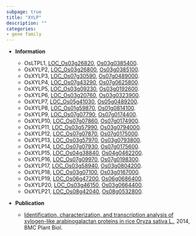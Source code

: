 ```yaml
---
subpage: true
title: "XYLP"
description: ""
categories:
- gene family
---
```


* **Information**  
    + OsLTPL1, [LOC_Os03g26820](http://rice.plantbiology.msu.edu/cgi-bin/ORF_infopage.cgi?orf=LOC_Os03g26820), [Os03g0385400](http://rapdb.dna.affrc.go.jp/viewer/gbrowse_details/irgsp1?name=Os03g0385400).
    + OsXYLP2, [LOC_Os03g26800](http://rice.plantbiology.msu.edu/cgi-bin/ORF_infopage.cgi?orf=LOC_Os03g26800), [Os03g0385100](http://rapdb.dna.affrc.go.jp/viewer/gbrowse_details/irgsp1?name=Os03g0385100).
    + OsXYLP3, [LOC_Os07g30590](http://rice.plantbiology.msu.edu/cgi-bin/ORF_infopage.cgi?orf=LOC_Os07g30590), [Os07g0489000](http://rapdb.dna.affrc.go.jp/viewer/gbrowse_details/irgsp1?name=Os07g0489000).
    + OsXYLP4, [LOC_Os07g43290](http://rice.plantbiology.msu.edu/cgi-bin/ORF_infopage.cgi?orf=LOC_Os07g43290), [Os07g0625800](http://rapdb.dna.affrc.go.jp/viewer/gbrowse_details/irgsp1?name=Os07g0625800).
    + OsXYLP5, [LOC_Os03g09230](http://rice.plantbiology.msu.edu/cgi-bin/ORF_infopage.cgi?orf=LOC_Os03g09230), [Os03g0192600](http://rapdb.dna.affrc.go.jp/viewer/gbrowse_details/irgsp1?name=Os03g0192600).
    + OsXYLP6, [LOC_Os03g20760](http://rice.plantbiology.msu.edu/cgi-bin/ORF_infopage.cgi?orf=LOC_Os03g20760), [Os03g0323900](http://rapdb.dna.affrc.go.jp/viewer/gbrowse_details/irgsp1?name=Os03g0323900).
    + OsXYLP7, [LOC_Os05g41030](http://rice.plantbiology.msu.edu/cgi-bin/ORF_infopage.cgi?orf=LOC_Os05g41030), [Os05g0489200](http://rapdb.dna.affrc.go.jp/viewer/gbrowse_details/irgsp1?name=Os05g0489200).
    + OsXYLP8, [LOC_Os01g59870](http://rice.plantbiology.msu.edu/cgi-bin/ORF_infopage.cgi?orf=LOC_Os01g59870), [Os01g0814100](http://rapdb.dna.affrc.go.jp/viewer/gbrowse_details/irgsp1?name=Os01g0814100).
    + OsXYLP9, [LOC_Os07g07790](http://rice.plantbiology.msu.edu/cgi-bin/ORF_infopage.cgi?orf=LOC_Os07g07790), [Os07g0174400](http://rapdb.dna.affrc.go.jp/viewer/gbrowse_details/irgsp1?name=Os07g0174400).
    + OsXYLP10, [LOC_Os07g07860](http://rice.plantbiology.msu.edu/cgi-bin/ORF_infopage.cgi?orf=LOC_Os07g07860), [Os07g0174900](http://rapdb.dna.affrc.go.jp/viewer/gbrowse_details/irgsp1?name=Os07g0174900).
    + OsXYLP11, [LOC_Os03g57990](http://rice.plantbiology.msu.edu/cgi-bin/ORF_infopage.cgi?orf=LOC_Os03g57990), [Os03g0794000](http://rapdb.dna.affrc.go.jp/viewer/gbrowse_details/irgsp1?name=Os03g0794000).
    + OsXYLP12, [LOC_Os07g07870](http://rice.plantbiology.msu.edu/cgi-bin/ORF_infopage.cgi?orf=LOC_Os07g07870), [Os07g0175000](http://rapdb.dna.affrc.go.jp/viewer/gbrowse_details/irgsp1?name=Os07g0175000).
    + OsXYLP13, [LOC_Os03g57970](http://rice.plantbiology.msu.edu/cgi-bin/ORF_infopage.cgi?orf=LOC_Os03g57970), [Os03g0793800](http://rapdb.dna.affrc.go.jp/viewer/gbrowse_details/irgsp1?name=Os03g0793800).
    + OsXYLP14, [LOC_Os07g07930](http://rice.plantbiology.msu.edu/cgi-bin/ORF_infopage.cgi?orf=LOC_Os07g07930), [Os07g0175600](http://rapdb.dna.affrc.go.jp/viewer/gbrowse_details/irgsp1?name=Os07g0175600).
    + OsXYLP15, [LOC_Os04g38840](http://rice.plantbiology.msu.edu/cgi-bin/ORF_infopage.cgi?orf=LOC_Os04g38840), [Os04g0462200](http://rapdb.dna.affrc.go.jp/viewer/gbrowse_details/irgsp1?name=Os04g0462200).
    + OsXYLP16, [LOC_Os07g09970](http://rice.plantbiology.msu.edu/cgi-bin/ORF_infopage.cgi?orf=LOC_Os07g09970), [Os07g0198300](http://rapdb.dna.affrc.go.jp/viewer/gbrowse_details/irgsp1?name=Os07g0198300).
    + OsXYLP17, [LOC_Os03g58940](http://rice.plantbiology.msu.edu/cgi-bin/ORF_infopage.cgi?orf=LOC_Os03g58940), [Os03g0804200](http://rapdb.dna.affrc.go.jp/viewer/gbrowse_details/irgsp1?name=Os03g0804200).
    + OsXYLP18, [LOC_Os03g07100](http://rice.plantbiology.msu.edu/cgi-bin/ORF_infopage.cgi?orf=LOC_Os03g07100), [Os03g0167000](http://rapdb.dna.affrc.go.jp/viewer/gbrowse_details/irgsp1?name=Os03g0167000).
    + OsXYLP19, [LOC_Os06g47200](http://rice.plantbiology.msu.edu/cgi-bin/ORF_infopage.cgi?orf=LOC_Os06g47200), [Os06g0686400](http://rapdb.dna.affrc.go.jp/viewer/gbrowse_details/irgsp1?name=Os06g0686400).
    + OsXYLP20, [LOC_Os03g46150](http://rice.plantbiology.msu.edu/cgi-bin/ORF_infopage.cgi?orf=LOC_Os03g46150), [Os03g0664400](http://rapdb.dna.affrc.go.jp/viewer/gbrowse_details/irgsp1?name=Os03g0664400).
    + OsXYLP21, [LOC_Os08g42040](http://rice.plantbiology.msu.edu/cgi-bin/ORF_infopage.cgi?orf=LOC_Os08g42040), [Os08g0532800](http://rapdb.dna.affrc.go.jp/viewer/gbrowse_details/irgsp1?name=Os08g0532800).

* **Publication**  
    + [Identification, characterization, and transcription analysis of xylogen-like arabinogalactan proteins in rice Oryza sativa L.](http://www.ncbi.nlm.nih.gov/pubmed?term=Identification,+characterization,+and+transcription+analysis+of+xylogen-like+arabinogalactan+proteins+in+rice+Oryza+sativa+L.%5BTitle%5D), 2014, BMC Plant Biol.


